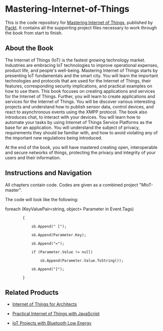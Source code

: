 # Mastering-Internet-of-Things
This is the code repository for [Mastering Internet of Things](https://www.packtpub.com/networking-and-servers/mastering-internet-things), published by [Packt](https://www.packtpub.com/?utm_source=github). It contains all the supporting project files necessary to work through the book from start to finish.
## About the Book
The Internet of Things (IoT) is the fastest growing technology market. Industries are embracing IoT technologies to improve operational expenses, product life, and people's well-being. Mastering Internet of Things starts by presenting IoT fundamentals and the smart city. You will learn the important technologies and protocols that are used for the Internet of Things, their features, corresponding security implications, and practical examples on how to use them. This book focuses on creating applications and services for the Internet of Things. Further, you will learn to create applications and services for the Internet of Things. You will be discover various interesting projects and understand how to publish sensor data, control devices, and react to asynchronous events using the XMPP protocol. The book also introduces chat, to interact with your devices. You will learn how to automate your tasks by using Internet of Things Service Platforms as the base for an application. You will understand the subject of privacy, requirements they should be familiar with, and how to avoid violating any of the important new regulations being introduced.

At the end of the book, you will have mastered creating open, interoperable and secure networks of things, protecting the privacy and integrity of your users and their information.

## Instructions and Navigation
All chapters contain code. Codes are given as a combined project "MIoT-master". 


The code will look like the following:

foreach (KeyValuePair<string, object> Parameter in Event.Tags)

			{
			
				sb.Append(" [");
				
				sb.Append(Parameter.Key);
				
				sb.Append("=");
				
				if (Parameter.Value != null)
				
					sb.Append(Parameter.Value.ToString());
					
				sb.Append("]");
				
			}
			



## Related Products
* [Internet of Things for Architects](https://www.packtpub.com/hardware-and-creative/internet-things-architects)

* [Practical Internet of Things with JavaScript](https://www.packtpub.com/hardware-and-creative/advanced-iot-javascript)

* [IoT Projects with Bluetooth Low Energy](https://www.packtpub.com/hardware-and-creative/iot-projects-bluetooth-low-energy)
